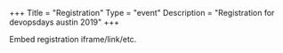 +++
Title = "Registration"
Type = "event"
Description = "Registration for devopsdays austin 2019"
+++

<div style="width:100%; text-align:left;">

Embed registration iframe/link/etc.
</div></div>
</div>
